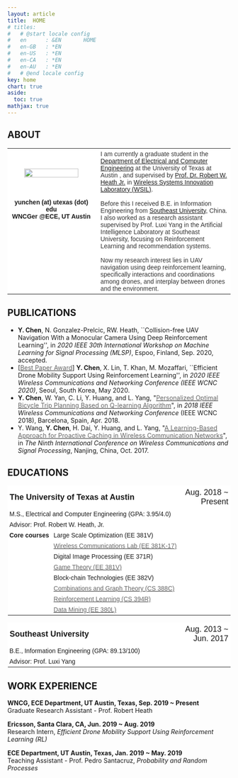 ```yaml
---
layout: article
title:  HOME
# titles:
#   # @start locale config
#   en      : &EN       HOME
#   en-GB   : *EN
#   en-US   : *EN
#   en-CA   : *EN
#   en-AU   : *EN
#   # @end locale config
key: home
chart: true
aside:
  toc: true
mathjax: true
---
```

## ABOUT
<!-- ## <span id = "About">ABOUT</span> -->

<style type="text/css">
.tg  {border-collapse:collapse;border-spacing:0;}
.tg td{font-family:Arial, sans-serif;font-size:14px;padding:4px 4px;border-style:solid;border-width:0px;overflow:hidden;word-break:normal;border-color:black;}
.tg th{font-family:Arial, sans-serif;font-size:14px;font-weight:normal;padding:4px 4px;border-style:solid;border-width:1px;overflow:hidden;word-break:normal;border-color:black;}
.tg .tg-rz8g{font-family:Arial, Helvetica, sans-serif !important;;background-color:#ffffff;border-color:#ffffff;text-align:center;vertical-align:center}
.tg .tg-oe15{background-color:#ffffff;border-color:#ffffff;text-align:left;vertical-align:top}
.tg .tg-htk4{font-family:Arial, Helvetica, sans-serif !important;;background-color:#ffffff;color:#333333;border-color:#ffffff;text-align:left;vertical-align:top}
.tg .tg-wk8r{background-color:#ffffff;border-color:#ffffff;text-align:center;vertical-align:top}
.tg .tg-b0es{font-weight:bold;background-color:#ffffff;border-color:#ffffff;text-align:center;vertical-align:top}
</style>
<table class="tg">
  <tr>
    <td class="tg-rz8g" width = "40%"><img src="./photo.JPG" width = "80%"/></td>
    <td class="tg-oe15"></td>
    <td class="tg-htk4" rowspan="2" width = "60%">I am currently a graduate student in the <a href="http://www.ece.utexas.edu/">Department of Electrical and Computer Engineering</a> at the University of Texas at Austin , and supervised by <a href="http://www.ece.utexas.edu/people/faculty/robert-heath">Prof. Dr. Robert W. Heath Jr.</a> in <a href="http://www.profheath.org/">Wireless Systems Innovation Laboratory (WSIL)</a>. <br><br> Before this I received B.E. in Information Engineering from <a href="http://www.seu.edu.cn/english/">Southeast University</a>, China. I also worked as a research assistant supervised by Prof. Luxi Yang in the Artificial Intelligence Laboratory at Southeast University, focusing on Reinforcement Learning and recommendation systems. <br><br>Now my research interest lies in UAV navigation using deep reinforcement learning, specifically interactions and coordinations among drones, and interplay between drones and the environment.</td>
  </tr>
  <tr>
    <td class="tg-b0es">yunchen (at) utexas (dot) edu<br>WNCGer @ECE, UT Austin</td>
    <td class="tg-oe15"></td>
  </tr>
</table>

## PUBLICATIONS
<!-- ## <span id = "Publications">PUBLICATIONS</span> -->
* **Y. Chen**, N. Gonzalez-Prelcic, RW. Heath, ``Collision-free UAV Navigation With a Monocular Camera Using Deep Reinforcement Learning'', in *2020 IEEE 30th International Workshop on Machine Learning for Signal Processing (MLSP)*, Espoo, Finland, Sep. 2020, accepted. 
* [<a href="https://wcnc2020.ieee-wcnc.org/program/ieee-wcnc-2020-best-paper-selection"><span style="color:rgb(101, 101, 101)">Best Paper Award</span></a>] **Y. Chen**, X. Lin, T. Khan, M. Mozaffari, ``Efficient Drone Mobility Support Using Reinforcement Learning'', in *2020 IEEE Wireless Communications and Networking Conference (IEEE WCNC 2020)*,  Seoul, South Korea, May 2020. 
* **Y. Chen**, W. Yan, C. Li, Y. Huang, and L. Yang, "<a href="https://ieeexplore.ieee.org/document/8377056/references#references"><span style="color:rgb(101, 101, 101)">Personalized Optimal Bicycle Trip Planning Based on Q-learning Algorithm</span></a>", in *2018 IEEE Wireless Communications and Networking Conference* (IEEE WCNC 2018), Barcelona, Spain, Apr. 2018. 
* Y. Wang, **Y. Chen**, H. Dai, Y. Huang, and L. Yang, "<a href="https://ieeexplore.ieee.org/abstract/document/8170984"><span style="color:rgb(101, 101, 101)">A Learning-Based Approach for Proactive Caching in Wireless Communication Networks</span></a>", in *The Ninth International Conference on Wireless Communications and Signal Processing*, Nanjing, China, Oct. 2017. 

## EDUCATIONS
<!-- ## <span id = "Educations">EDUCATIONS</span> -->
<style type="text/css">
.tg .tg-uj1g{font-size:18px;background-color:#ffffff;border-color:#ffffff;text-align:right;vertical-align:middle}
.tg .tg-ggd5{font-size:18px;background-color:#ffffff;border-color:#ffffff;text-align:left;vertical-align:middle}
</style>
<table class="tg">
  <tr>
    <th class="tg-ggd5" colspan="2" width="78%"><span style="font-weight:bold">The University of Texas at Austin</span></th>
    <th class="tg-uj1g"><span style="font-weight:normal">Aug. 2018 ~ Present</span></th>
  </tr>
  <tr>
    <td class="tg-oe15" colspan="2">M.S., Electrical and Computer Engineering (GPA: 3.95/4.0)</td>
    <td class="tg-oe15"></td>
  </tr>
  <tr>
    <td class="tg-oe15" colspan="2">Advisor: Prof. Robert W. Heath, Jr.</td>
    <td class="tg-oe15"></td>
  </tr>
  <tr>
    <td class="tg-oe15" rowspan="7"><span style="font-weight:bold">Core courses</span></td>
    <td class="tg-oe15">Large Scale Optimization (EE 381V)</td>
    <td class="tg-oe15"></td>
  </tr>
  <tr>
    <td class="tg-oe15"><a href="http://www.profheath.org/teaching/ee-371c-ee-381v-wireless-communications-lab/"><span style="color:rgb(101, 101, 101)">Wireless Communications Lab (EE 381K-17)</span></a></td>
    <td class="tg-oe15"></td>
  </tr>
  <tr>
    <td class="tg-oe15">Digital Image Processing (EE 371R)</td>
    <td class="tg-oe15"></td>
  </tr>
  <tr>
    <td class="tg-oe15"><a href="https://users.ece.utexas.edu/~nikolova/Teaching/S19GT.pdf"><span style="color:rgb(101, 101, 101)">Game Theory (EE 381V)</span></a></td>
    <td class="tg-oe15"></td>
  </tr>
  <tr>
    <td class="tg-oe15">Block-chain Technologies (EE 382V)</td>
    <td class="tg-oe15"></td>
  </tr>
  <tr>
    <td class="tg-oe15"><a href="https://www.cs.utexas.edu/~diz/388C/syllabus.html"><span style="color:rgb(101, 101, 101)">Combinations and Graph Theory (CS 388C)</span></a></td>
    <td class="tg-oe15"></td>
  </tr>
  <tr>
    <td class="tg-oe15"><a href="http://www.cs.utexas.edu/~pstone/Courses/394Rfall19/"><span style="color:rgb(101, 101, 101)">Reinforcement Learning (CS 394R)</span></a></td>
    <td class="tg-oe15"></td>
  </tr>
  <tr>
    <td class="tg-oe15"></td>
    <td class="tg-oe15"><a href="http://users.ece.utexas.edu/~ethomaz/courses/dm/sp2020.html"><span style="color:rgb(101, 101, 101)">Data Mining (EE 380L)</span></a></td>
    <td class="tg-oe15"></td>
  </tr>
</table>
<table class="tg">
  <tr>
    <th class="tg-ggd5" colspan="2" width="76.5%"><span style="font-weight:bold">Southeast University</span></th>
    <th class="tg-uj1g" ><span style="font-weight:normal">Aug. 2013 ~ Jun. 2017</span></th>
  </tr>
  <tr>
    <td class="tg-oe15" colspan="2">B.E., Information Engineering (GPA: 89.13/100)</td>
    <td class="tg-oe15"></td>
  </tr>
  <tr>
    <td class="tg-oe15" colspan="2">Advisor: Prof. Luxi Yang</td>
    <td class="tg-oe15"></td>
  </tr>
</table>

## WORK EXPERIENCE
<!-- ## <span id = "Work">WORK EXPERIENCE</span> -->
**WNCG, ECE Department, UT Austin, Texas, Sep. 2019 ~ Present**  
Graduate Research Assistant - Prof. Robert Heath

**Ericsson, Santa Clara, CA, Jun. 2019 ~ Aug. 2019**   
Research Intern, *Efficient Drone Mobility Support Using Reinforcement Learning (RL)*  
    <!-- Develop RL based handover decision scheme  for drones using both Q-learning algorithm and Deep Q Network (DQN). -->

**ECE Department, UT Austin, Texas, Jan. 2019 ~ May. 2019**  
Teaching Assistant - Prof. Pedro Santacruz, *Probability and Random Processes*


